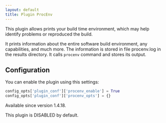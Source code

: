 ```yaml
---
layout: default
title: Plugin ProcEnv
---
```


This plugin allows prints your build time environment, which may help identify problems or reproduced the build.

It prints information about the entire software build environment, any capabilities, and much more.
The information is stored in file procenv.log in the results directory.
It calls `procenv` command and stores its output.

## Configuration

You can enable the plugin using this settings:
```python
config_opts['plugin_conf']['procenv_enable'] = True
config_opts['plugin_conf']['procenv_opts'] = {}
```

Available since version 1.4.18.

This plugin is DISABLED by default.
